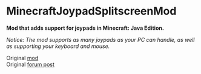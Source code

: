MinecraftJoypadSplitscreenMod
=============================

**Mod that adds support for joypads in Minecraft: Java Edition.**

_Notice: The mod supports as many joypads as your PC can handle, as well as supporting your keyboard and mouse._


Original [mod](https://github.com/ljsimin/MinecraftJoypadSplitscreenMod)<br>
Original [forum post](http://www.minecraftforum.net/topic/1213778-162-0151-joypad-mod-usb-controller-split-screen-over-60k-downloads/)
